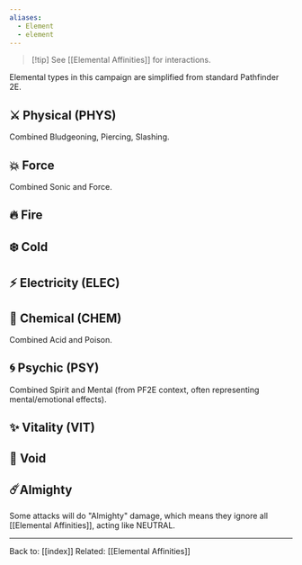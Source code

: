 ```yaml
---
aliases:
  - Element
  - element
---
```

> [!tip] See [[Elemental Affinities]] for interactions.

Elemental types in this campaign are simplified from standard Pathfinder 2E.
## ⚔️ Physical (PHYS)
Combined Bludgeoning, Piercing, Slashing.
## 💥 Force
Combined Sonic and Force.
## 🔥 Fire
## ❄️ Cold
## ⚡ Electricity (ELEC)
## 🧪 Chemical (CHEM)
Combined Acid and Poison.
## 🌀 Psychic (PSY)
Combined Spirit and Mental (from PF2E context, often representing mental/emotional effects).
## ✨ Vitality (VIT)
## 🌌 Void
## ☄️Almighty
Some attacks will do "Almighty" damage, which means they ignore all [[Elemental Affinities]], acting like NEUTRAL.

---
Back to: [[index]]
Related: [[Elemental Affinities]]
